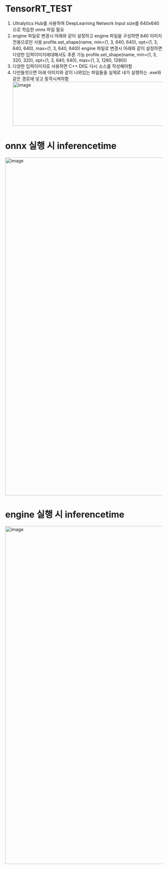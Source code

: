 # TensorRT_TEST

1. Ultralytics Hub를 사용하여 DeepLearning Network Input size를 640x640으로 학습한 onnx 파일 필요
2. engine 파일로 변경시 아래와 같이 설정하고 engine 파일을 구성하면 640 이미지 전용으로만 사용
    profile.set_shape(name, min=(1, 3, 640, 640), opt=(1, 3, 640, 640), max=(1, 3, 640, 640))
   engine 파일로 변경시 아래와 같이 설정하면 다양한 입력이미지에대해서도 추론 가능
    profile.set_shape(name, min=(1, 3, 320, 320), opt=(1, 3, 640, 640), max=(1, 3, 1280, 1280))
3. 다양한 입력이미지로 사용하면 C++ Dll도 다시 소스를 작성해야함
4. 다만들엇으면 아래 이미지와 같이 나와있는 파일들을 실제로 내가 실행하는 .exe와 같은 경로에 넣고 동작시켜야함
   <img width="636" height="141" alt="image" src="https://github.com/user-attachments/assets/66c07fb1-ddcb-4ae0-ac8b-33293d1206c3" />

# onnx 실행 시 inferencetime
<img width="1919" height="1079" alt="image" src="https://github.com/user-attachments/assets/1fa6f720-41e8-4202-879d-1b2e7b707920" />

# engine 실행 시 inferencetime
<img width="1919" height="1079" alt="image" src="https://github.com/user-attachments/assets/f86641d2-7d25-4fbd-b8b9-901a3a7713ca" />
